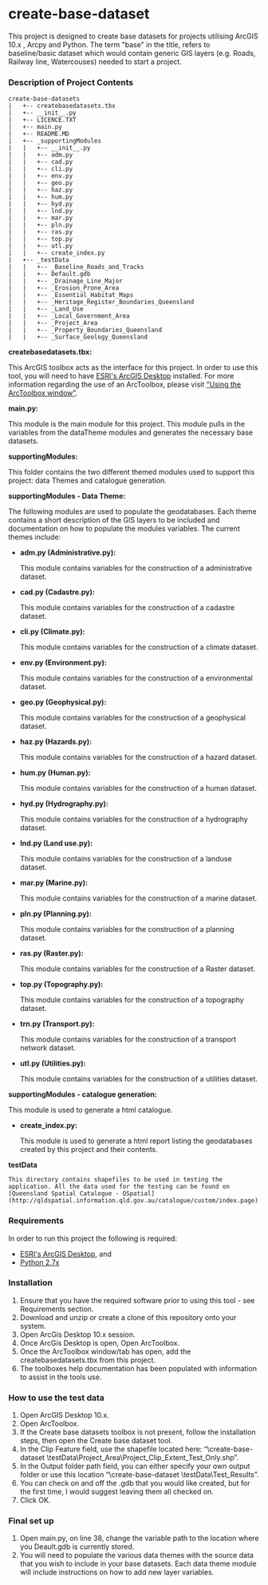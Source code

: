 # create-base-dataset

This project is designed to create base datasets for projects utilising ArcGIS 10.x , Arcpy and Python. The term "base" in the title, refers to baseline/basic dataset which would contain generic GIS layers (e.g. Roads, Railway line, Watercouses) needed to start a project.

### Description of Project Contents


    create-base-datasets
    |   +-- createbasedatasets.tbx
    |   +-- __init__.py
    |   +-- LICENCE.TXT
    |   +-- main.py
    |   +-- README.MD
    |   +-- _supportingModules
    |   |   +-- __init__.py
    |   |   +-- adm.py
    |   |   +-- cad.py
    |   |   +-- cli.py
    |   |   +-- env.py
    |   |   +-- geo.py
    |   |   +-- haz.py
    |   |   +-- hum.py
    |   |   +-- hyd.py
    |   |   +-- lnd.py
    |   |   +-- mar.py
    |   |   +-- pln.py
    |   |   +-- ras.py
    |   |   +-- top.py
    |   |   +-- utl.py
    |   |   +-- create_index.py
    |   +-- _testData
    |   |   +-- _Baseline_Roads_and_Tracks
    |   |   +-- Default.gdb
    |   |   +-- _Drainage_Line_Major
    |   |   +-- _Erosion_Prone_Area
    |   |   +-- _Essential_Habitat_Maps
    |   |   +-- _Heritage_Register_Boundaries_Queensland
    |   |   +-- _Land_Use
    |   |   +-- _Local_Government_Area
    |   |   +-- _Project_Area
    |   |   +-- _Property_Boundaries_Queensland
    |   |   +-- _Surface_Geology_Queensland

**createbasedatasets.tbx:**

This ArcGIS toolbox acts as the interface for this project. In order to use this tool, you will need to have [ESRI's ArcGIS Desktop](http://www.esri.com/software/arcgis/arcgis-for-desktop) installed. For more information regarding the use of an ArcToolbox, please visit ["Using the ArcToolbox window"](http://resources.arcgis.com/EN/HELP/MAIN/10.2/index.html#//003q0000001m000000).

**main.py:**

This module is the main module for this project. This module pulls in the variables from the dataTheme modules and generates the necessary base datasets.

**supportingModules:**

This folder contains the two different themed modules used to support this project: data Themes and catalogue generation.

**supportingModules - Data Theme:**

The following modules are used to populate the geodatabases. Each theme contains a short description of the GIS layers to be included and documentation on how to populate the modules variables. The current themes include:

+ **adm.py (Administrative.py):**

    This module contains variables for the construction of a administrative dataset.

+ **cad.py (Cadastre.py):**

    This module contains variables for the construction of a cadastre dataset.

+ **cli.py (Climate.py):**

    This module contains variables for the construction of a climate dataset.

+ **env.py (Environment.py):**

    This module contains variables for the construction of a environmental dataset.

+ **geo.py (Geophysical.py):**

    This module contains variables for the construction of a geophysical dataset.

+ **haz.py (Hazards.py):**

    This module contains variables for the construction of a hazard dataset.

+ **hum.py (Human.py):**

    This module contains variables for the construction of a human dataset.

+ **hyd.py (Hydrography.py):**

    This module contains variables for the construction of a hydrography dataset.

+ **lnd.py (Land use.py):**

    This module contains variables for the construction of a landuse dataset.

+ **mar.py (Marine.py):**

    This module contains variables for the construction of a marine dataset.

+ **pln.py (Planning.py):**

    This module contains variables for the construction of a planning dataset.

+ **ras.py (Raster.py):**

    This module contains variables for the construction of a Raster dataset.

+ **top.py (Topography.py):**

    This module contains variables for the construction of a topography dataset.

+ **trn.py (Transport.py):**

    This module contains variables for the construction of a transport network dataset.

+ **utl.py (Utilities.py):**

    This module contains variables for the construction of a utilities dataset.

**supportingModules - catalogue generation:**

This module is used to generate a html catalogue.

+ **create_index.py:**

    This module is used to generate a html report listing the geodatabases created by this project and their contents.

**testData**

    This directory contains shapefiles to be used in testing the application. All the data used for the testing can be found on [Queensland Spatial Catalogue - QSpatial](http://qldspatial.information.qld.gov.au/catalogue/custom/index.page).

### Requirements

In order to run this project the following is required:

+ [ESRI's ArcGIS Desktop](http://www.esri.com/software/arcgis/arcgis-for-desktop), and
+ [Python 2.7x](https://www.python.org/download/releases/2.7/)


### Installation

1. Ensure that you have the required software prior to using this tool - see Requirements section.
2. Download and unzip or create a clone of this repository onto your system.
3. Open ArcGis Desktop 10.x session.
4. Once ArcGis Desktop is open, Open ArcToolbox.
5. Once the ArcToolbox window/tab has open, add the createbasedatasets.tbx from this project.
6. The toolboxes help documentation has been populated with information to assist in the tools use.

### How to use the test data

1. Open ArcGIS Desktop 10.x.
2. Open ArcToolbox.
3. If the Create base datasets toolbox is not present, follow the installation steps, then open the Create base dataset tool.
4. In the Clip Feature field, use the shapefile located here: “\create-base-dataset \testData\Project_Area\Project_Clip_Extent_Test_Only.shp”.
5. In the Output folder path field, you can either specify your own output folder or use this location “\create-base-dataset \testData\Test_Results”.
6. You can check on and off the .gdb that you would like created, but for the first time, I would suggest leaving them all checked on.
7. Click OK.

### Final set up

1. Open main.py, on line 38, change the variable path to the location where you Deault.gdb is currently stored.
2. You will need to populate the various data themes with the source data that you wish to include in your base datasets. Each data theme module will include instructions on how to add new layer variables.


